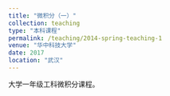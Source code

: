```yaml
---
title: "微积分（一）"
collection: teaching
type: "本科课程"
permalink: /teaching/2014-spring-teaching-1
venue: "华中科技大学"
date: 2017
location: "武汉"
---
```


大学一年级工科微积分课程。

